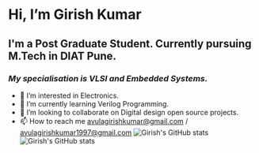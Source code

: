 # Hi, I’m Girish Kumar
## I'm a Post Graduate Student. Currently pursuing M.Tech in DIAT Pune.
### *My specialisation is VLSI and Embedded Systems.*

- 👀 I’m interested in Electronics. 
- 🌱 I’m currently learning Verilog Programming.
- 💞️ I’m looking to collaborate on Digital design open source projects.
- 📫 How to reach me avulagirishkumar@gmail.com / avulagirishkumar1997@gmail.com 
![Girish's GitHub stats](https://github-readme-stats.vercel.app/api?username=girishkumar-1997&hide=issues,prs)
![Girish's GitHub stats](https://github-readme-stats.vercel.app/api?username=girishkumar-1997&show_icons=true&hide=issues,prs)
